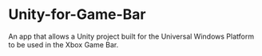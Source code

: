 # Unity-for-Game-Bar
An app that allows a Unity project built for the Universal Windows Platform to be used in the Xbox Game Bar.
